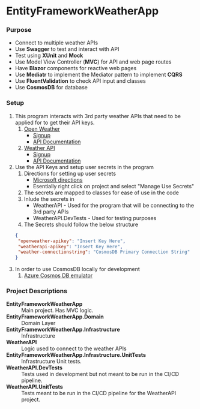 ﻿# EntityFrameworkWeatherApp

### Purpose

- Connect to multiple weather APIs
- Use **Swagger** to test and interact with API
- Test using **XUnit** and **Mock**
- Use Model View Controller (**MVC**) for API and web page routes
- Have **Blazor** components for reactive web pages
- Use **Mediatr** to implement the Mediator pattern to implement **CQRS**
- Use **FluentValidation** to check API input and classes
- Use **CosmosDB** for database

### Setup

1. This program interacts with 3rd party weather APIs that need to be applied for to get their API keys.
   1. [Open Weather](https://openweathermap.org/)
      - [Signup](https://home.openweathermap.org/users/sign_up)
      - [API Documentation](https://openweathermap.org/current)
   2. [Weather API](https://www.weatherapi.com/)
      - [Signup](https://www.weatherapi.com/signup.aspx)
      - [API Documentation](https://www.weatherapi.com/docs/)
2. Use the API Keys and setup user secrets in the program
   1. Directions for setting up user secrets
      - [Microsoft directions](https://learn.microsoft.com/en-us/aspnet/core/security/app-secrets?view=aspnetcore-8.0&tabs=windows#manage-user-secrets-with-visual-studio)
      - Esentially right click on project and select "Manage Use Secrets"
   2. The secrets are mapped to classes for ease of use in the code
   3. Inlude the secrets in
      - WeatherAPI - Used for the program that will be connecting to the 3rd party APIs
      - WeatherAPI.DevTests - Used for testing purposes
   4. The Secrets should follow the below structure
   ```json
   {
	"openweather-apikey": "Insert Key Here",
	"weatherapi-apikey": "Insert Key Here",
	"weather-connectionstring": "CosmosDB Primary Connection String"
   }
   ```
3. In order to use CosmosDB locally for development
	1. [Azure Cosmos DB emulator](https://learn.microsoft.com/en-us/azure/cosmos-db/emulator)


### Project Descriptions

<dl>
	<dt><b>EntityFrameworkWeatherApp</b></dt>
	<dd>Main project. Has MVC logic.</dd>
	<dt><b>EntityFrameworkWeatherApp.Domain</b></dt>
	<dd>Domain Layer</dd>
	<dt><b>EntityFrameworkWeatherApp.Infrastructure</b></dt>
	<dd>Infrastructure</dd>
	<dt><b>WeatherAPI</b></dt>
	<dd>Logic used to connect to the weather APIs</dd>
	<dt><b>EntityFrameworkWeatherApp.Infrastructure.UnitTests</b></dt>
	<dd>Infrastructure Unit tests.</dd>
	<dt><b>WeatherAPI.DevTests</b></dt>
	<dd>Tests used in development but not meant to be run in the CI/CD pipeline.</dd>
	<dt><b>WeatherAPI.UnitTests</b></dt>
	<dd>Tests meant to be run in the CI/CD pipeline for the WeatherAPI project.</dd>
</dl>

